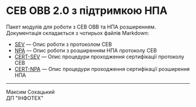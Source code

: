 СЕВ ОВВ 2.0 з підтримкою НПА
============================

Пакет модулів для роботи з СЕВ ОВВ та НПА розширенням.
Документація складається з чотирьох файлів Markdown:

* [SEV](documents/SEV.md) — Опис роботи з протоколом СЕВ
* [NPA](documents/NPA.md) — Опис роботи з розширенням НПА протоколу СЕВ
* [CERT-SEV](documents/CERT-SEV.md) — Опис процедури проходження сертифікації протоколу СЕВ
* [CERT-NPA](documents/CERT-NPA.md) — Опис процедури проходження сертифікації розширення НПА

--------------
Максим Сохацький<br>
ДП "ІНФОТЕХ"
